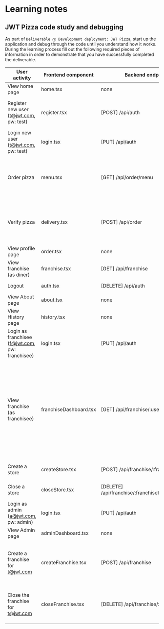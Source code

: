 # Learning notes

## JWT Pizza code study and debugging

As part of `Deliverable ⓵ Development deployment: JWT Pizza`, start up the application and debug through the code until you understand how it works. During the learning process fill out the following required pieces of information in order to demonstrate that you have successfully completed the deliverable.

| User activity                                       | Frontend component | Backend endpoints | Database SQL |
| --------------------------------------------------- | ------------------ | ----------------- | ------------ |
| View home page                                      | home.tsx           |     none          |        none  |
| Register new user<br/>(t@jwt.com, pw: test)         |     register.tsx   |  [POST] /api/auth  |   INSERT INTO user (name, email, password) VALUES (?, ?, ?)INSERT INTO userRole (userId, role, objectId) VALUES (?, ?, ?) |
| Login new user<br/>(t@jwt.com, pw: test)            |      login.tsx     | [PUT] /api/auth   | INSERT INTO auth (token, userId) VALUES (?, ?) |
| Order pizza                                         |     menu.tsx       | [GET] /api/order/menu | INSERT INTO dinerOrder (dinerId, franchiseId, storeId, date) VALUES (?, ?, ?, now()) INSERT INTO orderItem (orderId, menuId, description, price) VALUES (?, ?, ?, ?)             |
| Verify pizza                                        |   delivery.tsx     |  [POST] /api/order  | INSERT INTO dinerOrder (dinerId, franchiseId, storeId, date) VALUES (?, ?, ?, now())  INSERT INTO orderItem (orderId, menuId, description, price) VALUES (?, ?, ?, ?) |
| View profile page                                   |      order.tsx     |    none           |      none        |
| View franchise<br/>(as diner)                       |    franchise.tsx   |[GET] /api/franchise | SELECT id, name FROM franchise  |
| Logout                                              |     auth.tsx       | [DELETE] /api/auth|  DELETE FROM auth WHERE token=? |
| View About page                                     |    about.tsx       |   none            |   none           |
| View History page                                   |    history.tsx     |    none           |    none          |
| Login as franchisee<br/>(f@jwt.com, pw: franchisee) | login.tsx          | [PUT] /api/auth   | INSERT INTO auth (token, userId) VALUES (?, ?) |
| View franchise<br/>(as franchisee)                  |franchiseDashboard.tsx| [GET] /api/franchise/:userId | SELECT u.id, u.name, u.email FROM userRole AS ur JOIN user AS u ON u.id=ur.userId WHERE ur.objectId=? AND ur.role='franchisee'  SELECT s.id, s.name, COALESCE(SUM(oi.price), 0) AS totalRevenue FROM dinerOrder AS do JOIN orderItem AS oi ON do.id=oi.orderId RIGHT JOIN store AS s ON s.id=do.storeId WHERE s.franchiseId=? GROUP BY s.id|
| Create a store                                      | createStore.tsx    | [POST] /api/franchise/:franchiseId/store |  INSERT INTO store (franchiseId, name) VALUES (?, ?) |
| Close a store                                       |  closeStore.tsx    | [DELETE] /api/franchise/:franchiseId/store/:storeId |  DELETE FROM store WHERE franchiseId=? AND id=? |
| Login as admin<br/>(a@jwt.com, pw: admin)           |  login.tsx         | [PUT] /api/auth   | INSERT INTO auth (token, userId) VALUES (?, ?)|
| View Admin page                                     | adminDashboard.tsx |  none             |   none           |
| Create a franchise for t@jwt.com                    |createFranchise.tsx | [POST] /api/franchise | SELECT id, name FROM user WHERE email=? INSERT INTO franchise (name) VALUES (?) INSERT INTO userRole (userId, role, objectId) VALUES (?, ?, ?)  |
| Close the franchise for t@jwt.com                   | closeFranchise.tsx | [DELETE] /api/franchise/:franchiseId | DELETE FROM store WHERE franchiseId=? DELETE FROM userRole WHERE objectId=? DELETE FROM franchise WHERE id=? |
